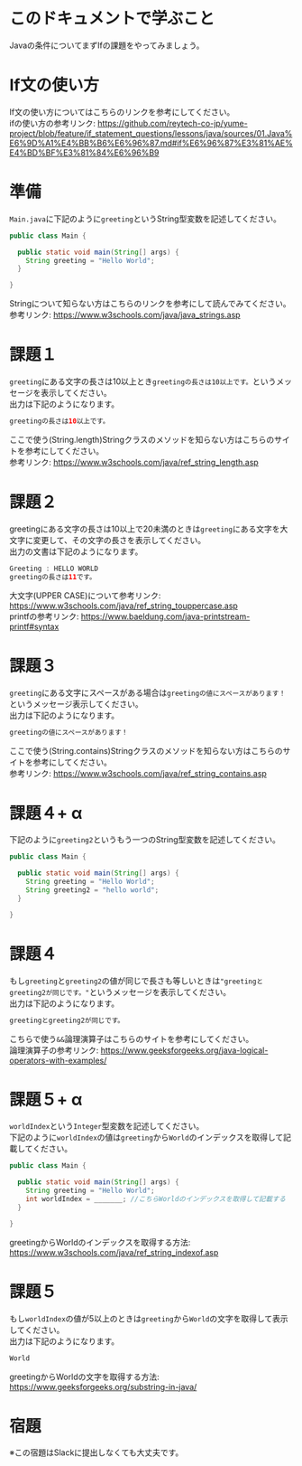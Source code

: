 # このドキュメントで学ぶこと

Javaの条件についてまずIfの課題をやってみましょう。

# If文の使い方

If文の使い方についてはこちらのリンクを参考にしてください。   
ifの使い方の参考リンク: https://github.com/reytech-co-jp/yume-project/blob/feature/if_statement_questions/lessons/java/sources/01.Java%E6%9D%A1%E4%BB%B6%E6%96%87.md#if%E6%96%87%E3%81%AE%E4%BD%BF%E3%81%84%E6%96%B9

# 準備

`Main.java`に下記のように`greeting`というString型変数を記述してください。
```java
public class Main {

  public static void main(String[] args) {
    String greeting = "Hello World";
  }

}
```

Stringについて知らない方はこちらのリンクを参考にして読んでみてください。   
参考リンク: https://www.w3schools.com/java/java_strings.asp
 
# 課題１   

`greeting`にある文字の長さは10以上とき`greetingの長さは10以上です。`というメッセージを表示してください。   
出力は下記のようになります。
```java
greetingの長さは10以上です。
```

ここで使う(String.length)Stringクラスのメソッドを知らない方はこちらのサイトを参考にしてください。   
参考リンク: https://www.w3schools.com/java/ref_string_length.asp

# 課題２

greetingにある文字の長さは10以上で20未満のときは`greeting`にある文字を大文字に変更して、その文字の長さを表示してください。   
出力の文書は下記のようになります。
```java
Greeting : HELLO WORLD
greetingの長さは11です。
```

大文字(UPPER CASE)について参考リンク: https://www.w3schools.com/java/ref_string_touppercase.asp   
printfの参考リンク: https://www.baeldung.com/java-printstream-printf#syntax

# 課題３

`greeting`にある文字にスペースがある場合は`greetingの値にスペースがあります！`というメッセージ表示してください。   
出力は下記のようになります。
```java
greetingの値にスペースがあります！
```

ここで使う(String.contains)Stringクラスのメソッドを知らない方はこちらのサイトを参考にしてください。   
参考リンク: https://www.w3schools.com/java/ref_string_contains.asp  

# 課題４+ α

下記のように`greeting2`というもう一つのString型変数を記述してください。
```java
public class Main {

  public static void main(String[] args) {
    String greeting = "Hello World";
    String greeting2 = "hello world";
  }

}
```

# 課題４

もし`greeting`と`greeting2`の値が同じで長さも等しいときは`"greetingとgreeting2が同じです。"`というメッセージを表示してください。   
出力は下記のようになります。
```java
greetingとgreeting2が同じです。
```

こちらで使う`&&`論理演算子はこちらのサイトを参考にしてください。   
論理演算子の参考リンク: https://www.geeksforgeeks.org/java-logical-operators-with-examples/   

# 課題５+ α 

`worldIndex`という`Integer`型変数を記述してください。   
下記のように`worldIndex`の値は`greeting`から`World`のインデックスを取得して記載してください。
```java
public class Main {

  public static void main(String[] args) {
    String greeting = "Hello World";
    int worldIndex = _______; //こちらWorldのインデックスを取得して記載する
  }

}
```

greetingからWorldのインデックスを取得する方法: https://www.w3schools.com/java/ref_string_indexof.asp

# 課題５

もし`worldIndex`の値が5以上のときは`greeting`から`World`の文字を取得して表示してください。   
出力は下記のようになります。
```java
World
```

greetingからWorldの文字を取得する方法: https://www.geeksforgeeks.org/substring-in-java/   

# 宿題

※この宿題はSlackに提出しなくても大丈夫です。

